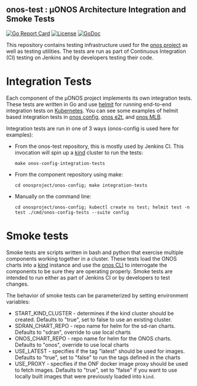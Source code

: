 <!--
SPDX-FileCopyrightText: 2022-present Intel Corporation
SPDX-FileCopyrightText: 2020-present Open Networking Foundation <info@opennetworking.org>
SPDX-License-Identifier: Apache-2.0
-->

## onos-test : µONOS Architecture Integration and Smoke Tests
[![Go Report Card](https://goreportcard.com/badge/github.com/onosproject/onos-test)](https://goreportcard.com/report/github.com/onosproject/onos-test)
[![License](https://img.shields.io/badge/License-Apache%202.0-blue.svg)](https://github.com/gojp/goreportcard/blob/master/LICENSE)
[![GoDoc](https://godoc.org/github.com/onosproject/onos-test?status.svg)](https://godoc.org/github.com/onosproject/onos-test)

This repository contains testing infrastructure used for the [onos project] as well as testing utilities. The tests 
are run as part of Continuous Integration (CI) testing on Jenkins and by developers testing their code.

# Integration Tests
Each component of the µONOS project implements its own integration tests. These tests are written in Go and use
[helmit] for running end-to-end integration tests on [Kubernetes]. You can see some examples of helmit based integration
tests in [onos config], [onos e2t], and [onos MLB].

Integration tests are run in one of 3 ways (onos-config is used here for examples):
* From the onos-test repository, this is mostly used by Jenkins CI. This invocation will spin up a [kind] cluster to run the tests:

  `make onos-config-integration-tests`
* From the component repository using make:

  `cd onosproject/onos-config; make integration-tests`

* Manually on the command line:

  `cd onosproject/onos-config; kubectl create ns test; helmit test -n test ./cmd/onos-config-tests --suite config`
  
# Smoke tests
Smoke tests are scripts written in bash and python that exercise multiple components working together in a cluster.
These tests load the ONOS charts into a [kind] instance and use the [onos CLI] to interrogate the components to be
sure they are operating properly. Smoke tests are intended to run either as part of Jenkins CI or by developers to test changes.

The behavior of smoke tests can be parameterized by setting environment variables:
* START_KIND_CLUSTER - determines if the kind cluster should be created.
    Defaults to "true", set to false to use an existing cluster.
* SDRAN_CHART_REPO - repo name for helm for the sd-ran charts.
    Defaults to "sdran", override to use local charts
* ONOS_CHART_REPO - repo name for helm for the ONOS charts.
    Defaults to "onos", override to use local charts
* USE_LATEST - specifies if the tag "latest" should be used for images.
    Defaults to "true", set to "false" to run the tags defined in the charts
* USE_PROXY - specifies if the ONF docker image proxy should be used to fetch images.
    Defaults to "true", set to "false" if you want to use locally built images that were previously loaded into `kind`.

[Kubernetes]: https://kubernetes.io
[onos project]: https://github.com/onosproject
[helmit]: https://github.com/onosproject/helmit
[onos config]: https://github.com/onosproject/onos-config/tree/master/test
[onos E2T]: https://github.com/onosproject/onos-e2t/tree/master/test
[onos MLB]: https://github.com/onosproject/onos-mlb/tree/master/test
[onos CLI]: https://github.com/onosproject/onos-cli
[kind]: https://kind.sigs.k8s.io/


